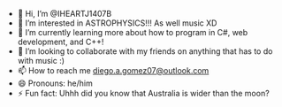 - 👋 Hi, I’m @IHEARTJ1407B
- 👀 I’m interested in ASTROPHYSICS!!! As well music XD
- 🌱 I’m currently learning more about how to program in C#, web development, and C++!
- 💞️ I’m looking to collaborate with my friends on anything that has to do with music :)
- 📫 How to reach me diego.a.gomez07@outlook.com
- 😄 Pronouns: he/him
- ⚡ Fun fact: Uhhh did you know that Australia is wider than the moon? 

<!---
IHEARTJ1407B/IHEARTJ1407B is a ✨ special ✨ repository because its `README.md` (this file) appears on your GitHub profile.
You can click the Preview link to take a look at your changes.
--->
